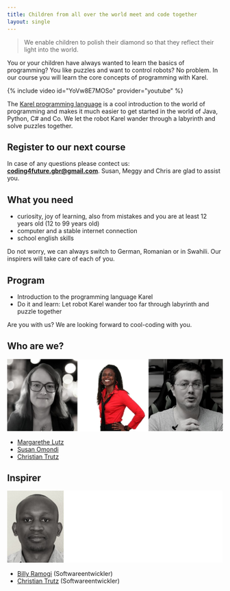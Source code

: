 ```yaml
---
title: Children from all over the world meet and code together
layout: single
---
```


> We enable children to polish their diamond so that they reflect their light into the world.

You or your children have always wanted to learn the basics of programming? You like puzzles and want to control robots? No problem. In our course you will learn the core concepts of programming with Karel.

{% include video id="YoVw8E7MOSo" provider="youtube" %}

The [Karel programming language](https://en.wikipedia.org/wiki/Karel_(programming_language)) is a cool introduction to the world of programming and makes it much easier to get started in the world of Java, Python, C# and Co. We let the robot Karel wander through a labyrinth  and solve puzzles together.

## Register to our next course

<script class="nextevent" type="text/javascript" src="https://widget-8c1e70f3ce-coding4future.nextevent.com/widget/embed#src=/?margin=0"></script>

In case of any questions please contect us: **coding4future.gbr@gmail.com**.
Susan, Meggy and Chris are glad to assist you.

## What you need

- curiosity, joy of learning, also from mistakes and you are at least 12 years old (12 to 99 years old)
- computer and a stable internet connection
- school english skills

Do not worry, we can always switch to German, Romanian or in Swahili. Our inspirers will take care of each of you.

## Program

- Introduction to the programming language Karel
- Do it and learn: Let robot Karel wander too far through labyrinth and puzzle together

Are you with us? We are looking forward to cool-coding with you.

## Who are we?

![Team coding4future](team.jpg)

- [Margarethe Lutz](https://www.linkedin.com/in/margarethe-lutz-47a086156/)
- [Susan Omondi](https://www.linkedin.com/in/susanomondi/)
- [Christian Trutz](https://www.linkedin.com/in/christiantrutz/)

## Inspirer

![Inspirer coding4future](team-inspirer.jpg)
- [Billy Ramogi](https://www.linkedin.com/in/billyramogi/) (Softwareentwickler)
- [Christian Trutz](https://www.linkedin.com/in/christiantrutz/) (Softwareentwickler)
